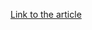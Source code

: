[Link to the article](https://www.welivesecurity.com/2015/02/12/six-valentines-online-dating-scams/)
